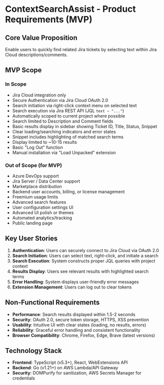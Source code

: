 
# ContextSearchAssist - Product Requirements (MVP)

## Core Value Proposition
Enable users to quickly find related Jira tickets by selecting text within Jira Cloud descriptions/comments.

## MVP Scope

### In Scope
- Jira Cloud integration only
- Secure Authentication via Jira Cloud OAuth 2.0
- Search initiation via right-click context menu on selected text
- Search execution via Jira REST API (JQL `text ~ "..."`)
- Automatically scoped to current project where possible
- Search limited to Description and Comment fields
- Basic results display in sidebar showing Ticket ID, Title, Status, Snippet
- Clear loading/searching indicators and error states
- Snippet includes highlighting of matched search terms
- Display limited to ~10-15 results
- Basic "Log Out" function
- Manual installation via "Load Unpacked" extension

### Out of Scope (for MVP)
- Azure DevOps support
- Jira Server / Data Center support
- Marketplace distribution
- Backend user accounts, billing, or license management
- Freemium usage limits
- Advanced search features
- User configuration settings UI
- Advanced UI polish or themes
- Automated analytics/tracking
- Public landing page

## Key User Stories

1. **Authentication**: Users can securely connect to Jira Cloud via OAuth 2.0
2. **Search Initiation**: Users can select text, right-click, and initiate a search
3. **Search Execution**: System constructs proper JQL queries with project context
4. **Results Display**: Users see relevant results with highlighted search terms
5. **Error Handling**: System displays user-friendly error messages
6. **Extension Management**: Users can log out to clear tokens

## Non-Functional Requirements

- **Performance**: Search results displayed within 1.5-2 seconds
- **Security**: OAuth 2.0, secure token storage, HTTPS, XSS prevention
- **Usability**: Intuitive UI with clear states (loading, no results, errors)
- **Reliability**: Graceful error handling and consistent functionality
- **Browser Compatibility**: Chrome, Firefox, Edge, Brave (latest versions)

## Technology Stack

- **Frontend**: TypeScript (v5.3+), React, WebExtensions API
- **Backend**: Go (v1.21+) on AWS Lambda/API Gateway
- **Security**: DOMPurify for sanitization, AWS Secrets Manager for credentials
